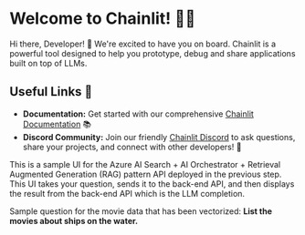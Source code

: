 # Welcome to Chainlit! 🚀🤖

Hi there, Developer! 👋 We're excited to have you on board. Chainlit is a powerful tool designed to help you prototype, debug and share applications built on top of LLMs.

## Useful Links 🔗

- **Documentation:** Get started with our comprehensive [Chainlit Documentation](https://docs.chainlit.io) 📚
- **Discord Community:** Join our friendly [Chainlit Discord](https://discord.gg/ZThrUxbAYw) to ask questions, share your projects, and connect with other developers! 💬

This is a sample UI for the Azure AI Search + AI Orchestrator + Retrieval Augmented Generation (RAG) pattern API deployed in the previous step. This UI takes your question, sends it to the back-end API, and then displays the result from the back-end API which is the LLM completion.

Sample question for the movie data that has been vectorized: **List the movies about ships on the water.**
